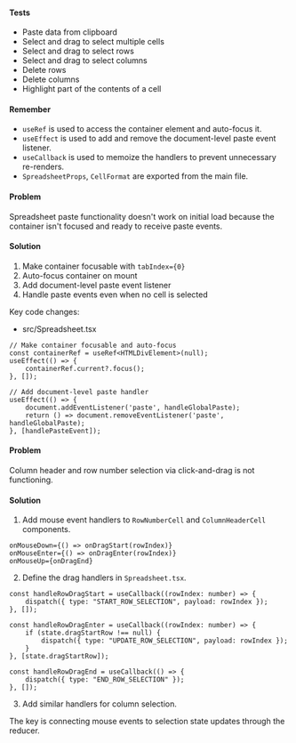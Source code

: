 #### Tests
- Paste data from clipboard
- Select and drag to select multiple cells
- Select and drag to select rows
- Select and drag to select columns
- Delete rows
- Delete columns
- Highlight part of the contents of a cell

#### Remember
- `useRef` is used to access the container element and auto-focus it.
- `useEffect` is used to add and remove the document-level paste event listener.
- `useCallback` is used to memoize the handlers to prevent unnecessary re-renders.
- `SpreadsheetProps`, `CellFormat` are exported from the main file.

#### Problem
Spreadsheet paste functionality doesn't work on initial load because the container isn't focused and ready to receive paste events.

#### Solution
1. Make container focusable with `tabIndex={0}`
2. Auto-focus container on mount
3. Add document-level paste event listener
4. Handle paste events even when no cell is selected

Key code changes:
- src/Spreadsheet.tsx
```tsx
// Make container focusable and auto-focus
const containerRef = useRef<HTMLDivElement>(null);
useEffect(() => {
    containerRef.current?.focus();
}, []);

// Add document-level paste handler
useEffect(() => {
    document.addEventListener('paste', handleGlobalPaste);
    return () => document.removeEventListener('paste', handleGlobalPaste);
}, [handlePasteEvent]);
```

#### Problem
Column header and row number selection via click-and-drag is not functioning.

#### Solution
1. Add mouse event handlers to `RowNumberCell` and `ColumnHeaderCell` components.
```tsx
onMouseDown={() => onDragStart(rowIndex)}
onMouseEnter={() => onDragEnter(rowIndex)}
onMouseUp={onDragEnd}
```
2. Define the drag handlers in `Spreadsheet.tsx`.
```tsx
const handleRowDragStart = useCallback((rowIndex: number) => {
    dispatch({ type: "START_ROW_SELECTION", payload: rowIndex });
}, []);

const handleRowDragEnter = useCallback((rowIndex: number) => {
    if (state.dragStartRow !== null) {
        dispatch({ type: "UPDATE_ROW_SELECTION", payload: rowIndex });
    }
}, [state.dragStartRow]);

const handleRowDragEnd = useCallback(() => {
    dispatch({ type: "END_ROW_SELECTION" });
}, []);
```
3. Add similar handlers for column selection.

The key is connecting mouse events to selection state updates through the reducer.
